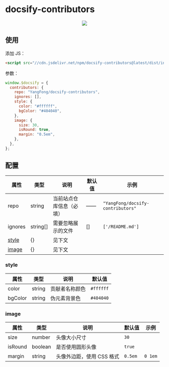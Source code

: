 # docsify-contributors

<p align="center">
  <img src="https://docsify.js.org/_media/icon.svg" />
</p>

## 使用

添加 JS：

```html
<script src="//cdn.jsdelivr.net/npm/docsify-contributors@latest/dist/index.min.js"></script>
```

参数：

```js
window.$docsify = {
  contributors: {
    repo: "YangFong/docsify-contributors",
    ignores: [],
    style: {
      color: "#ffffff",
      bgColor: "#404040",
    },
    image: {
      size: 30,
      isRound: true,
      margin: "0.5em",
    },
  },
};
```

## 配置

| 属性            | 类型     | 说明                     | 默认值 | 示例                              |
| --------------- | -------- | ------------------------ | ------ | --------------------------------- |
| repo            | string   | 当前站点仓库信息（必填） | ——     | `"YangFong/docsify-contributors"` |
| ignores         | string[] | 需要忽略展示的文件       | []     | `['/README.md']`                  |
| [style](#style) | {}       | 见下文                   |        |                                   |
| [image](#image) | {}       | 见下文                   |        |                                   |

### style

| 属性    | 类型    | 说明                   | 默认值    |
| ------- | ------- | ---------------------- | --------- |
| color   | string  | 贡献者名称颜色         | `#ffffff` |
| bgColor | string  | 伪元素背景色           | `#404040` |

### image

| 属性    | 类型    | 说明                      | 默认值  | 示例    |
| ------- | ------- | ------------------------- | ------- | ------- |
| size    | number  | 头像大小尺寸              | `30`    |         |
| isRound | boolean | 是否使用圆形头像    | `true`  |         |
| margin  | string  | 头像外边距，使用 CSS 格式 | `0.5em` | `0 1em` |
